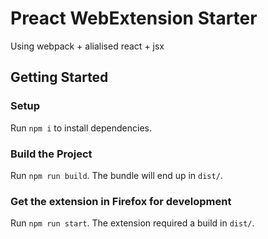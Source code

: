 # Preact WebExtension Starter

Using webpack + alialised react + jsx


## Getting Started
### Setup
Run `npm i` to install dependencies. 

### Build the Project
Run `npm run build`. The bundle will end up in `dist/`.

### Get the extension in Firefox for development
Run `npm run start`. The extension required a build in `dist/`.
